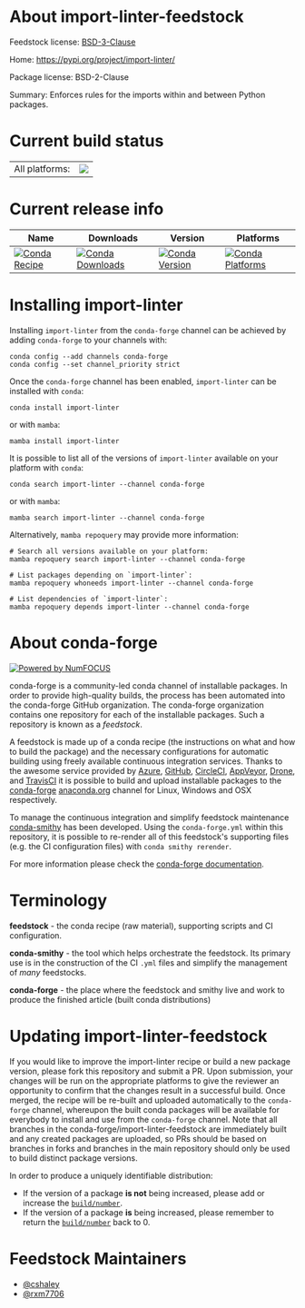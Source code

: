 About import-linter-feedstock
=============================

Feedstock license: [BSD-3-Clause](https://github.com/conda-forge/import-linter-feedstock/blob/main/LICENSE.txt)

Home: https://pypi.org/project/import-linter/

Package license: BSD-2-Clause

Summary: Enforces rules for the imports within and between Python packages.

Current build status
====================


<table><tr><td>All platforms:</td>
    <td>
      <a href="https://dev.azure.com/conda-forge/feedstock-builds/_build/latest?definitionId=17975&branchName=main">
        <img src="https://dev.azure.com/conda-forge/feedstock-builds/_apis/build/status/import-linter-feedstock?branchName=main">
      </a>
    </td>
  </tr>
</table>

Current release info
====================

| Name | Downloads | Version | Platforms |
| --- | --- | --- | --- |
| [![Conda Recipe](https://img.shields.io/badge/recipe-import--linter-green.svg)](https://anaconda.org/conda-forge/import-linter) | [![Conda Downloads](https://img.shields.io/conda/dn/conda-forge/import-linter.svg)](https://anaconda.org/conda-forge/import-linter) | [![Conda Version](https://img.shields.io/conda/vn/conda-forge/import-linter.svg)](https://anaconda.org/conda-forge/import-linter) | [![Conda Platforms](https://img.shields.io/conda/pn/conda-forge/import-linter.svg)](https://anaconda.org/conda-forge/import-linter) |

Installing import-linter
========================

Installing `import-linter` from the `conda-forge` channel can be achieved by adding `conda-forge` to your channels with:

```
conda config --add channels conda-forge
conda config --set channel_priority strict
```

Once the `conda-forge` channel has been enabled, `import-linter` can be installed with `conda`:

```
conda install import-linter
```

or with `mamba`:

```
mamba install import-linter
```

It is possible to list all of the versions of `import-linter` available on your platform with `conda`:

```
conda search import-linter --channel conda-forge
```

or with `mamba`:

```
mamba search import-linter --channel conda-forge
```

Alternatively, `mamba repoquery` may provide more information:

```
# Search all versions available on your platform:
mamba repoquery search import-linter --channel conda-forge

# List packages depending on `import-linter`:
mamba repoquery whoneeds import-linter --channel conda-forge

# List dependencies of `import-linter`:
mamba repoquery depends import-linter --channel conda-forge
```


About conda-forge
=================

[![Powered by
NumFOCUS](https://img.shields.io/badge/powered%20by-NumFOCUS-orange.svg?style=flat&colorA=E1523D&colorB=007D8A)](https://numfocus.org)

conda-forge is a community-led conda channel of installable packages.
In order to provide high-quality builds, the process has been automated into the
conda-forge GitHub organization. The conda-forge organization contains one repository
for each of the installable packages. Such a repository is known as a *feedstock*.

A feedstock is made up of a conda recipe (the instructions on what and how to build
the package) and the necessary configurations for automatic building using freely
available continuous integration services. Thanks to the awesome service provided by
[Azure](https://azure.microsoft.com/en-us/services/devops/), [GitHub](https://github.com/),
[CircleCI](https://circleci.com/), [AppVeyor](https://www.appveyor.com/),
[Drone](https://cloud.drone.io/welcome), and [TravisCI](https://travis-ci.com/)
it is possible to build and upload installable packages to the
[conda-forge](https://anaconda.org/conda-forge) [anaconda.org](https://anaconda.org/)
channel for Linux, Windows and OSX respectively.

To manage the continuous integration and simplify feedstock maintenance
[conda-smithy](https://github.com/conda-forge/conda-smithy) has been developed.
Using the ``conda-forge.yml`` within this repository, it is possible to re-render all of
this feedstock's supporting files (e.g. the CI configuration files) with ``conda smithy rerender``.

For more information please check the [conda-forge documentation](https://conda-forge.org/docs/).

Terminology
===========

**feedstock** - the conda recipe (raw material), supporting scripts and CI configuration.

**conda-smithy** - the tool which helps orchestrate the feedstock.
                   Its primary use is in the construction of the CI ``.yml`` files
                   and simplify the management of *many* feedstocks.

**conda-forge** - the place where the feedstock and smithy live and work to
                  produce the finished article (built conda distributions)


Updating import-linter-feedstock
================================

If you would like to improve the import-linter recipe or build a new
package version, please fork this repository and submit a PR. Upon submission,
your changes will be run on the appropriate platforms to give the reviewer an
opportunity to confirm that the changes result in a successful build. Once
merged, the recipe will be re-built and uploaded automatically to the
`conda-forge` channel, whereupon the built conda packages will be available for
everybody to install and use from the `conda-forge` channel.
Note that all branches in the conda-forge/import-linter-feedstock are
immediately built and any created packages are uploaded, so PRs should be based
on branches in forks and branches in the main repository should only be used to
build distinct package versions.

In order to produce a uniquely identifiable distribution:
 * If the version of a package **is not** being increased, please add or increase
   the [``build/number``](https://docs.conda.io/projects/conda-build/en/latest/resources/define-metadata.html#build-number-and-string).
 * If the version of a package **is** being increased, please remember to return
   the [``build/number``](https://docs.conda.io/projects/conda-build/en/latest/resources/define-metadata.html#build-number-and-string)
   back to 0.

Feedstock Maintainers
=====================

* [@cshaley](https://github.com/cshaley/)
* [@rxm7706](https://github.com/rxm7706/)

